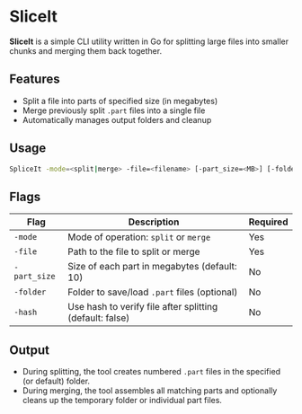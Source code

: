 # SliceIt

**SliceIt** is a simple CLI utility written in Go for splitting large files into smaller chunks and merging them back together.

## Features

- Split a file into parts of specified size (in megabytes)
- Merge previously split `.part` files into a single file
- Automatically manages output folders and cleanup

## Usage

```bash
SpliceIt -mode=<split|merge> -file=<filename> [-part_size=<MB>] [-folder=<folder_path>]
```

## Flags

| Flag         | Description                                                   | Required |
| ------------ | --------------------------------------------------------------| -------- |
| `-mode`      | Mode of operation: `split` or `merge`                         | Yes      |
| `-file`      | Path to the file to split or merge                            | Yes      |
| `-part_size` | Size of each part in megabytes (default: 10)                  | No       |
| `-folder`    | Folder to save/load `.part` files (optional)                  | No       |
| `-hash`      | Use hash to verify file after splitting (default: false)      | No       |

## Output

- During splitting, the tool creates numbered `.part` files in the specified (or default) folder.
- During merging, the tool assembles all matching parts and optionally cleans up the temporary folder or individual part files.
